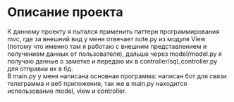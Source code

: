 # Описание проекта
К данному проекту я пытался применить паттерн программирования mvc, где за внешний вид у меня отвечает note.py из модуля View (потому что именно там я работаю с внешним представлением и получением данных от пользователя), дальше через model/model.py я получаю данные о заметке и передаю их в controller/sql_controller.py для отправки их в бд.  
В main.py у меня написана основная программа: написан бот для связи телеграмма и веб приложения, так же в main.py находится использование model, view и controller.